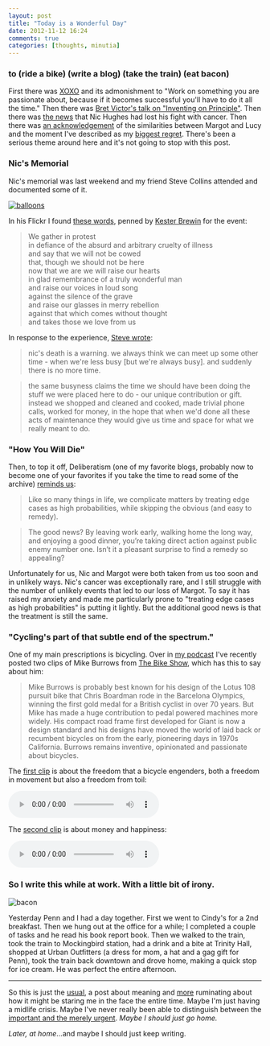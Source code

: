```yaml
---
layout: post
title: "Today is a Wonderful Day"
date: 2012-11-12 16:24
comments: true
categories: [thoughts, minutia]
---
```


### to (ride a bike) (write a blog) (take the train) (eat bacon) ###

First there was [XOXO](2012/09/23/xoxo/) and its admonishment to "Work on something you are passionate about, because if it becomes successful you'll have to do it all the time." Then there was [Bret Victor's talk on "Inventing on Principle"](2012/09/30/bret-victor-inventing-on-principle/). Then there was [the news](2012/10/07/nic/) that Nic Hughes had lost his fight with cancer. Then there was [an acknowledgement](2012/11/06/daddys-girls/) of the similarities between Margot and Lucy and the moment I've described as my [biggest regret](http://www.flickr.com/photos/carissabyers/4779129420/ "About two years ago Daniel went to work"). There's been a serious theme around here and it's not going to stop with this post.

### Nic's Memorial ###

Nic's memorial was last weekend and my friend Steve Collins attended and documented some of it.

[![balloons](http://farm9.staticflickr.com/8349/8173359539_02eb6d830f.jpg)](http://www.flickr.com/photos/smallritual/8173359539/)

In his Flickr I found [these words](http://www.flickr.com/photos/smallritual/8175797068/in/photostream/), penned by [Kester Brewin](http://www.kesterbrewin.com) for the event:

> We gather in protest  
in defiance of the absurd and arbitrary cruelty of illness  
and say that we will not be cowed  
that, though we should not be here  
now that we are we will raise our hearts  
in glad remembrance of a truly wonderful man  
and raise our voices in loud song  
against the silence of the grave  
and raise our glasses in merry rebellion  
against that which comes without thought  
and takes those we love from us

In response to the experience, [Steve wrote](http://smallritual.blogs.com/small_ritual/2012/11/in-memoriam.html):

> nic's death is a warning. we always think we can meet up some other time - when we're less busy [but we're always busy]. and suddenly there is no more time.

> the same busyness claims the time we should have been doing the stuff we were placed here to do - our unique contribution or gift. instead we shopped and cleaned and cooked, made trivial phone calls, worked for money, in the hope that when we'd done all these acts of maintenance they would give us time and space for what we really meant to do.

### "How You Will Die" ###

Then, to top it off, Deliberatism (one of my favorite blogs, probably now to become one of your favorites if you take the time to read some of the archive) [reminds us](http://www.deliberatism.com/editorial/how-you-will-die/):

> Like so many things in life, we complicate matters by treating edge cases as high probabilities, while skipping the obvious (and easy to remedy).

> The good news? By leaving work early, walking home the long way, and enjoying a good dinner, you’re taking direct action against public enemy number one. Isn’t it a pleasant surprise to find a remedy so appealing?

Unfortunately for us, Nic and Margot were both taken from us too soon and in unlikely ways. Nic's cancer was exceptionally rare, and I still struggle with the number of unlikely events that led to our loss of Margot. To say it has raised my anxiety and made me particularly prone to "treating edge cases as high probabilities" is putting it lightly. But the additional good news is that the treatment is still the same.

### "Cycling's part of that subtle end of the spectrum." ###

One of my main prescriptions is bicycling. Over in [my podcast](http://huffduffer.com/johnnycitizen) I've recently posted two clips of Mike Burrows from [The Bike Show](http://thebikeshow.net/burrows-on-the-bicycle-part-one/), which has this to say about him:

> Mike Burrows is probably best known for his design of the Lotus 108 pursuit bike that Chris Boardman rode in the Barcelona Olympics, winning the first gold medal for a British cyclist in over 70 years. But Mike has made a huge contribution to pedal powered machines more widely. His compact road frame first developed for Giant is now a design standard and his designs have moved the world of laid back or recumbent bicycles on from the early, pioneering days in 1970s California. Burrows remains inventive, opinionated and passionate about bicycles.

The [first clip](http://huffduffer.com/johnnycitizen/88559) is about the freedom that a bicycle engenders, both a freedom in movement but also a freedom from toil:

<audio controls="controls">
  <source src="http://johnnycitizen.com/podcast/jcp_09.mp3" type="audio/mp3">
</audio>

The [second clip](http://huffduffer.com/johnnycitizen/90965) is about money and happiness:

<audio controls="controls">
  <source src="http://johnnycitizen.com/podcast/jcp_10.mp3" type="audio/mp3">
</audio>

### So I write this while at work. With a little bit of irony. ###

![bacon](http://distilleryimage2.s3.amazonaws.com/c44ac14e2c3011e281cb22000a1f9a0a_7.jpg)

Yesterday Penn and I had a day together. First we went to Cindy's for a 2nd breakfast. Then we hung out at the office for a while; I completed a couple of tasks and he read his book report book. Then we walked to the train, took the train to Mockingbird station, had a drink and a bite at Trinity Hall, shopped at Urban Outfitters (a dress for mom, a hat and a gag gift for Penn), took the train back downtown and drove home, making a quick stop for ice cream. He was perfect the entire afternoon.

---

So this is just the [usual]({{site.baseurl}}/2011/11/29/desire-and-meaning/), a post about meaning and [more](http://danielsjourney.com/2011/11/07/worst-day/) ruminating about how it might be staring me in the face the entire time. Maybe I'm just having a midlife crisis. Maybe I've never really been able to distinguish between the [important and the merely urgent][1]. *Maybe I should just go home.*

*Later, at home*...and maybe I should just keep writing.

[1]: http://en.wikipedia.org/wiki/First_Things_First_(book)